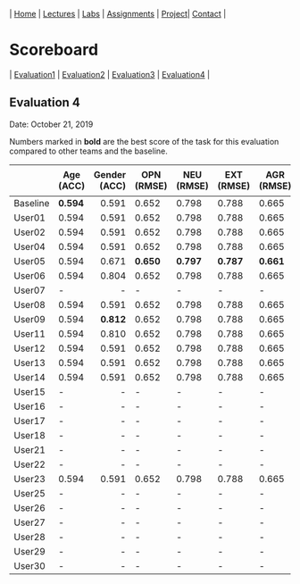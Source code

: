 | [Home](index.md) | [Lectures](lectures.md) | [Labs](labs.md) | [Assignments](assignments.md) | [Project](project.md)| [Contact](contact.md) |


# Scoreboard

| [Evaluation1](scores/evaluation1.md) | [Evaluation2](scores/evaluation2.md) | [Evaluation3](scores/evaluation3.md) | [Evaluation4](scores/evaluation4.md) |

## Evaluation 4

Date: October 21, 2019

Numbers marked in **bold** are the best score of the task for this evaluation compared to other teams and the baseline.


|       | Age (ACC) | Gender (ACC) | OPN (RMSE) | NEU (RMSE) | EXT (RMSE) | AGR (RMSE) | CON (RMSE) | Full Grade |  Rank 🏆|
|-------|--------------|----------:|------------|------------|------------|------------|------------|------------|-------|
| Baseline|**0.594**|0.591|0.652|0.798|0.788|0.665|0.734|5|
| User01 |0.594|0.591|0.652|0.798|0.788|0.665|0.734|-|5|
| User02 |0.594|0.591|0.652|0.798|0.788|0.665|0.734|-|5|
| User04 |0.594|0.591|0.652|0.798|0.788|0.665|0.734|-|5|
| User05 |0.594|0.671|**0.650**|**0.797**|**0.787**|**0.661**|**0.728**|✅|1|
| User06 |0.594|0.804|0.652|0.798|0.788|0.665|0.734|✅|4|
| User07 |-|-|-|-|-|-|-|-|
| User08 |0.594|0.591|0.652|0.798|0.788|0.665|0.734|-|5|
| User09 |0.594|**0.812**|0.652|0.798|0.788|0.665|0.734|✅|2|
| User11 |0.594|0.810|0.652|0.798|0.788|0.665|0.734|✅|3|
| User12 |0.594|0.591|0.652|0.798|0.788|0.665|0.734|-|5|
| User13 |0.594|0.591|0.652|0.798|0.788|0.665|0.734|-|5|
| User14 |0.594|0.591|0.652|0.798|0.788|0.665|0.734|-|5|
| User15 |-|-|-|-|-|-|-|-|
| User16 |-|-|-|-|-|-|-|-|
| User17 |-|-|-|-|-|-|-|-|
| User18 |-|-|-|-|-|-|-|-|
| User21 |-|-|-|-|-|-|-|-|
| User22 |-|-|-|-|-|-|-|-|
| User23 |0.594|0.591|0.652|0.798|0.788|0.665|0.734|-|5|
| User25 |-|-|-|-|-|-|-|-|
| User26 |-|-|-|-|-|-|-|-|
| User27 |-|-|-|-|-|-|-|-|
| User28 |-|-|-|-|-|-|-|-|
| User29 |-|-|-|-|-|-|-|-|
| User30 |-|-|-|-|-|-|-|-|
